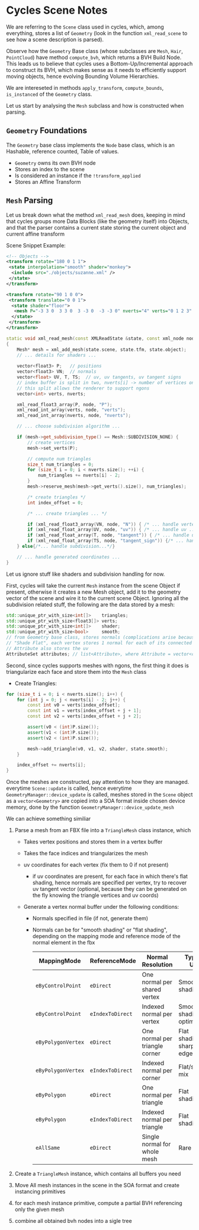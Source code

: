 # Cycles Scene Notes

We are referring to the `Scene` class used in cycles, which, among everything, stores a list of `Geometry` (look in the function `xml_read_scene`
to see how a scene description is parsed).

Observe how the `Geometry` Base class (whose subclasses are `Mesh`, `Hair`, `PointCloud`) have method `compute_bvh`, which returns a BVH Build Node.
This leads us to believe that cycles uses a Bottom-Up/Incremental approach to construct its BVH, which makes sense as it needs to efficiently
support moving objects, hence evolving Bounding Volume Hierarchies.

We are intereseted in methods `apply_transform`, `compute_bounds`, `is_instanced` of the `Geometry` class.

Let us start by analysing the `Mesh` subclass and how is constructed when parsing.

## `Geometry` Foundations

The `Geometry` base class implements the `Node` base class, which is an Hashable, reference counted, Table of values.

- `Geometry` owns its own BVH node
- Stores an index to the scene
- Is considered an instance if the `!transform_applied`
- Stores an Affine Transform

## `Mesh` Parsing

Let us break down what the method `xml_read_mesh` does, keeping in mind that cycles groups more Data Blocks (like the geometry itself) into Objects,
and that the parser contains a current state storing the current object and current affine transform

Scene Snippet Example:

```xml
<!-- Objects -->
<transform rotate="180 0 1 1">
 <state interpolation="smooth" shader="monkey">
  <include src="./objects/suzanne.xml" />
 </state>
</transform>

<transform rotate="90 1 0 0">
 <transform translate="0 0 1">
  <state shader="floor">
   <mesh P="-3 3 0  3 3 0  3 -3 0  -3 -3 0" nverts="4" verts="0 1 2 3" />
  </state>
 </transform>
</transform>
```

```cpp
static void xml_read_mesh(const XMLReadState &state, const xml_node node)
{
    Mesh* mesh = xml_add_mesh(state.scene, state.tfm, state.object);
    // ... details for shaders ...
    
    vector<float3> P;   // positions
    vector<float3> VN;  // normals
    vector<float> UV, T, TS;  // uv, uv tangents, uv tangent signs
    // index buffer is split in two, nverts[i] -> number of vertices on a face, verts[i:i+nverts[i]] -> indices of vertices in face. 
    // this split allows the renderer to support ngons
    vector<int> verts, nverts; 

    xml_read_float3_array(P, node, "P");
    xml_read_int_array(verts, node, "verts");
    xml_read_int_array(nverts, node, "nverts");

    // ... choose subdivision algorithm ...

    if (mesh->get_subdivision_type() == Mesh::SUBDIVISION_NONE) {
        // create vertices
        mesh->set_verts(P);

        // compute num triangles
        size_t num_triangles = 0;
        for (size_t i = 0; i < nverts.size(); ++i) { 
            num_triangles += nverts[i] - 2;
        }
        mesh->reserve_mesh(mesh->get_verts().size(), num_triangles);

        /* create triangles */
        int index_offset = 0;

        /* ... create triangles ... */

        if (xml_read_float3_array(VN, node, "N")) { /* ... handle vertex normal ... */ }
        if (xml_read_float_array(UV, node, "uv")) { /* ... handle uv ...*/}
        if (xml_read_float_array(T, node, "tangent")) { /* ... handle uv tangents ...*/}
        if (xml_read_float_array(TS, node, "tangent_sign")) {/* ... handle uv tangent sign ...*/}
    } else{/*... handle subdivision...*/}

    // ... handle generated coordinates ...
}
```

Let us ignore stuff like shaders and subdivision handling for now.

First, cycles will take the current `Mesh` instance from the scene Object if present, otherwise it creates a new Mesh object, add it to the geometry
vector of the scene and wire it to the current scene Object. Ignoring all the subdivision related stuff, the following are the data stored by a mesh:

```cpp
std::unique_ptr_with_size<int[]>    triangles;
std::unique_ptr_with_size<float3[]> verts;
std::unique_ptr_with_size<int[]>    shader;
std::unique_ptr_with_size<bool>     smooth;
// from Geometry base class, stores normals (complications arise because if a face is "Shade smooth", each vertex stores only 1 normal, while if
// "Shade Flat", each vertex stores 1 normal for each of its connected faces)
// Attribute also stores the uv
AttributeSet attributes; // list<Attribute>, where Attribute = vector<char>, type
```

Second, since cycles supports meshes with ngons, the first thing it does is triangularize each face and store them into the `Mesh` class

- Create Triangles:

```cpp
for (size_t i = 0; i < nverts.size(); i++) {
    for (int j = 0; j < nverts[i] - 2; j++) {
        const int v0 = verts[index_offset];
        const int v1 = verts[index_offset + j + 1];
        const int v2 = verts[index_offset + j + 2];

        assert(v0 < (int)P.size());
        assert(v1 < (int)P.size());
        assert(v2 < (int)P.size());

        mesh->add_triangle(v0, v1, v2, shader, state.smooth);
    }

    index_offset += nverts[i];
}
```

Once the meshes are constructed, pay attention to how they are managed. everytime `Scene::update` is called, hence everytime
`GeometryManager::device_update` is called, meshes stored in the `Scene` object as a `vector<Geometry>` are copied into a SOA format
inside chosen device memory, done by the function `GeometryManager::device_update_mesh`

We can achieve something similiar

1. Parse a mesh from an FBX file into a `TriangleMesh` class instance, which

    - Takes vertex positions and stores them in a vertex buffer
    - Takes the face indices and triangularizes the mesh
    - uv coordinates for each vertex (fix them to 0 if not present)

        - if uv coordinates are present, for each face in which there's flat shading, hence normals are specified per vertex,
          try to recover uv tangent vector (optional, because they can be generated on the fly knowing the triangle vertices and uv coords)

    - Generate a vertex normal buffer under the following conditions:

        - Normals specified in file (if not, generate them)
        - Normals can be for "smooth shading" or "flat shading", depending on the mapping mode and reference mode of the normal element in the fbx

            | MappingMode        | ReferenceMode    | Normal Resolution              | Typical Use               |
            | ------------------ | ---------------- | ------------------------------ | ------------------------- |
            | `eByControlPoint`  | `eDirect`        | One normal per shared vertex   | Smooth shading            |
            | `eByControlPoint`  | `eIndexToDirect` | Indexed normal per vertex      | Smooth shading, optimized |
            | `eByPolygonVertex` | `eDirect`        | One normal per triangle corner | Flat shading, sharp edges |
            | `eByPolygonVertex` | `eIndexToDirect` | Indexed normal per corner      | Flat/smooth mix           |
            | `eByPolygon`       | `eDirect`        | One normal per triangle        | Flat shading              |
            | `eByPolygon`       | `eIndexToDirect` | Indexed normal per triangle    | Flat shading              |
            | `eAllSame`         | `eDirect`        | Single normal for whole mesh   | Rare                      |

2. Create a `TriangleMesh` instance, which contains all buffers you need
3. Move All mesh instances in the scene in the SOA format and create instancing primitives
4. for each mesh instance primitive, compute a partial BVH referencing only the given mesh
5. combine all obtained bvh nodes into a sigle tree
